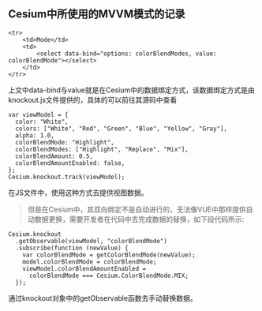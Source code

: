 ## Cesium中所使用的MVVM模式的记录
```
<tr>
    <td>Mode</td>
    <td>
        <select data-bind="options: colorBlendModes, value: colorBlendMode"></select>
    </td>
</tr>
```
上文中data-bind与value就是在Cesium中的数据绑定方式，该数据绑定方式是由knockout.js文件提供的，具体的可以前往其源码中查看

```
var viewModel = {
  color: "White",
  colors: ["White", "Red", "Green", "Blue", "Yellow", "Gray"],
  alpha: 1.0,
  colorBlendMode: "Highlight",
  colorBlendModes: ["Highlight", "Replace", "Mix"],
  colorBlendAmount: 0.5,
  colorBlendAmountEnabled: false,
};
Cesium.knockout.track(viewModel);
```
在JS文件中，使用这种方式去提供视图数据。

> 但是在Cesium中，其双向绑定不是自动进行的，无法像VUE中那样提供自动数据更换，需要开发者在代码中去完成数据的替换，如下段代码所示:
> 
```
Cesium.knockout
  .getObservable(viewModel, "colorBlendMode")
  .subscribe(function (newValue) {
    var colorBlendMode = getColorBlendMode(newValue);
    model.colorBlendMode = colorBlendMode;
    viewModel.colorBlendAmountEnabled =
      colorBlendMode === Cesium.ColorBlendMode.MIX;
  });
 ```
 通过knockout对象中的getObservable函数去手动替换数据。